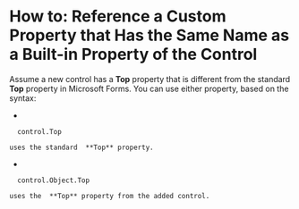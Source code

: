 
# How to: Reference a Custom Property that Has the Same Name as a Built-in Property of the Control

Assume a new control has a  **Top** property that is different from the standard **Top** property in Microsoft Forms. You can use either property, based on the syntax:


- 
```
  control.Top
```


    uses the standard  **Top** property.
    
- 
```
  control.Object.Top
```


    uses the  **Top** property from the added control.
    
